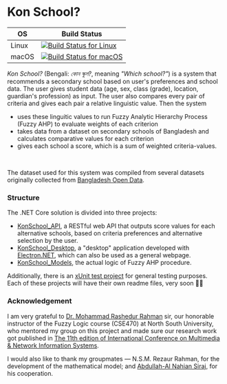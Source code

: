# Kon School?

| OS | Build Status |
| -- | ------------ |
| Linux | [![Build Status for Linux](https://travis-ci-job-status.herokuapp.com/badge/maacpiash/KonSchool/master/linux)](https://travis-ci.org/maacpiash/KonSchool) |
| macOS | [![Build Status for macOS](https://travis-ci-job-status.herokuapp.com/badge/maacpiash/KonSchool/master/osx)](https://travis-ci.org/maacpiash/KonSchool) |


*Kon School?* (Bengali: *কোন স্কুল?*, meaning *"Which school?"*) is a system that recommends a secondary school based on user's preferences and school data. The user gives student data (age, sex, class (grade), location, guardian's profession) as input. The user also compares every pair of criteria and gives each pair a relative linguistic value. Then the system
- uses these linguitic values to run Fuzzy Analytic Hierarchy Process (Fuzzy AHP) to evaluate weights of each criterion
- takes data from a dataset on secondary schools of Bangladesh and calculates comparative values for each criterion
- gives each school a score, which is a sum of weighted criteria-values.
<br/>


The dataset used for this system was compiled from several datasets originally collected from [Bangladesh Open Data](http://data.gov.bd/dataset).

### Structure

The .NET Core solution is divided into three projects:
- [KonSchool_API](https://github.com/maacpiash/KonSchool/tree/master/KonSchool_API), a RESTful web API that outputs score values for each alternative schools, based on criteria preferences and alternative selection by the user.
- [KonSchool_Desktop](https://github.com/maacpiash/KonSchool/tree/master/KonSchool_Desktop), a "desktop" application developed with [Electron.NET](https://github.com/ElectronNET/Electron.NET), which can also be used as a general webpage.
- [KonSchool_Models](https://github.com/maacpiash/KonSchool/tree/master/KonSchool_Models), the actual logic of Fuzzy AHP procedure.

Additionally, there is an [xUnit test project](https://github.com/maacpiash/KonSchool/tree/master/KonSchool_Test) for general testing purposes.<br/>
Each of these projects will have their own readme files, very soon 🤞🏽

### Acknowledgement
I am very grateful to [Dr. Mohammad Rashedur Rahman](http://ece.northsouth.edu/people/rashedur-rahman/) sir, our honorable instructor of the Fuzzy Logic course (CSE470) at North South University, who mentored my group on this project and made sure our research work got published in [The 11th edition of International Conference 
on Multimedia & Network Information Systems](https://missi.pwr.edu.pl/2018/).<p>I would also like to thank my groupmates — N.S.M. Rezaur Rahman, for the development of the mathematical model; and [Abdullah-Al Nahian Siraj](https://github.com/Nahian-Siraj), for his cooperation.</p>